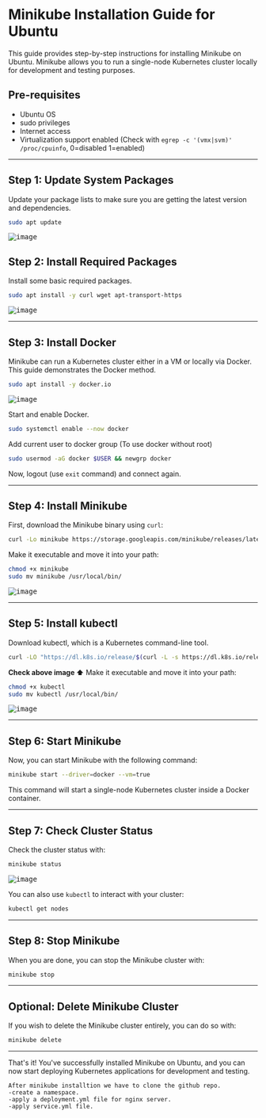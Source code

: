 # Minikube Installation Guide for Ubuntu

This guide provides step-by-step instructions for installing Minikube on Ubuntu. Minikube allows you to run a single-node Kubernetes cluster locally for development and testing purposes.

## Pre-requisites

* Ubuntu OS
* sudo privileges
* Internet access
* Virtualization support enabled (Check with `egrep -c '(vmx|svm)' /proc/cpuinfo`, 0=disabled 1=enabled) 

---

## Step 1: Update System Packages

Update your package lists to make sure you are getting the latest version and dependencies.

```bash
sudo apt update
```

<kbd>![image](https://github.com/paragpallavsingh/kubernetes-kickstarter/assets/40052830/57f1c5d9-474a-43b8-90b9-fe542e122f3f)</kbd>


## Step 2: Install Required Packages

Install some basic required packages.

```bash
sudo apt install -y curl wget apt-transport-https
```

<kbd>![image](https://github.com/paragpallavsingh/kubernetes-kickstarter/assets/40052830/84ad8474-8d4d-4d4b-a04d-def88f76dc9a)</kbd>

---

## Step 3: Install Docker

Minikube can run a Kubernetes cluster either in a VM or locally via Docker. This guide demonstrates the Docker method.

```bash
sudo apt install -y docker.io
```
<kbd>![image](https://github.com/paragpallavsingh/kubernetes-kickstarter/assets/40052830/d261f75b-a22f-4510-b3a3-14e1cecaf3e1)</kbd>


Start and enable Docker.

```bash
sudo systemctl enable --now docker
```

Add current user to docker group (To use docker without root)

```bash
sudo usermod -aG docker $USER && newgrp docker
```
Now, logout (use `exit` command) and connect again.

---

## Step 4: Install Minikube

First, download the Minikube binary using `curl`:

```bash
curl -Lo minikube https://storage.googleapis.com/minikube/releases/latest/minikube-linux-amd64
```

Make it executable and move it into your path:

```bash
chmod +x minikube
sudo mv minikube /usr/local/bin/
```

<kbd>![image](https://github.com/paragpallavsingh/kubernetes-kickstarter/assets/40052830/80e8a137-286a-4334-886b-ea4821f596b2)</kbd>

---

## Step 5: Install kubectl

Download kubectl, which is a Kubernetes command-line tool.

```bash
curl -LO "https://dl.k8s.io/release/$(curl -L -s https://dl.k8s.io/release/stable.txt)/bin/linux/amd64/kubectl"
```
**Check above image ⬆️**
Make it executable and move it into your path:

```bash
chmod +x kubectl
sudo mv kubectl /usr/local/bin/
```
<kbd>![image](https://github.com/paragpallavsingh/kubernetes-kickstarter/assets/40052830/cdda6c84-f6c9-4d05-87e0-ed8627e46a3a)</kbd>

---

## Step 6: Start Minikube

Now, you can start Minikube with the following command:

```bash
minikube start --driver=docker --vm=true 
```

This command will start a single-node Kubernetes cluster inside a Docker container.

---

## Step 7: Check Cluster Status

Check the cluster status with:

```bash
minikube status
```

<kbd>![image](https://github.com/paragpallavsingh/kubernetes-kickstarter/assets/40052830/a2dabec8-b073-4e1e-a831-dd6845000230)</kbd>


You can also use `kubectl` to interact with your cluster:

```bash
kubectl get nodes
```

---

## Step 8: Stop Minikube

When you are done, you can stop the Minikube cluster with:

```bash
minikube stop
```

---

## Optional: Delete Minikube Cluster

If you wish to delete the Minikube cluster entirely, you can do so with:

```bash
minikube delete
```

---

That's it! You've successfully installed Minikube on Ubuntu, and you can now start deploying Kubernetes applications for development and testing.
```
After minikube installtion we have to clone the github repo.
-create a namespace.
-apply a deployment.yml file for nginx server.
-apply service.yml file.
